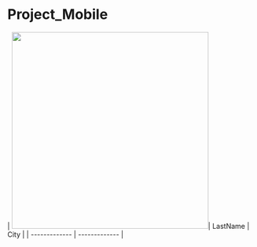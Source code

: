 # Project_Mobile

| <img src="https://user-images.githubusercontent.com/73680983/201430016-18012263-e2ec-42fe-8501-87ddbb06eed6.png" height="400">| LastName      | City     |
| ------------- | ------------- |
